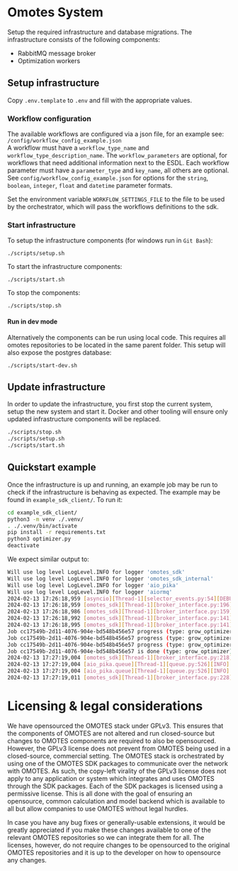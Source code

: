 # Omotes System

Setup the required infrastructure and database migrations.
The infrastructure consists of the following components:

- RabbitMQ message broker
- Optimization workers

## Setup infrastructure

Copy `.env.template` to `.env` and fill with the appropriate values.

### Workflow configuration

The available workflows are configured via a json file, for an example
see: `/config/workflow_config_example.json`  
A workflow must have a `workflow_type_name` and `workflow_type_description_name`.
The `workflow_parameters` are optional, for workflows that need additional information next to the
ESDL.
Each workflow parameter must have a `parameter_type` and `key_name`, all others are optional.  
See `config/workflow_config_example.json` for options for
the `string`, `boolean`, `integer`, `float` and `datetime` parameter formats.

Set the environment variable `WORKFLOW_SETTINGS_FILE` to the file to be used by the orchestrator,
which will pass the workflows definitions to the sdk.

### Start infrastructure

To setup the infrastructure components (for windows run in `Git Bash`):

```
./scripts/setup.sh
```

To start the infrastructure components:

```
./scripts/start.sh
```

To stop the components:

```
./scripts/stop.sh
```

#### Run in dev mode

Alternatively the components can be run using local code. This requires all omotes repositories to
be located in the same parent folder. This setup will also expose the postgres database:

```
./scripts/start-dev.sh
```

## Update infrastructure

In order to update the infrastructure, you first stop the current system, setup the new system
and start it. Docker and other tooling will ensure only updated infrastructure components will be
replaced.

```bash
./scripts/stop.sh
./scripts/setup.sh
./scripts/start.sh
```

## Quickstart example

Once the infrastructure is up and running, an example job may be run to check if the infrastructure
is behaving as expected. The example may be found in `example_sdk_client/`. To run it:

```bash
cd example_sdk_client/
python3 -m venv ./.venv/
. ./.venv/bin/activate
pip install -r requirements.txt
python3 optimizer.py
deactivate
```

We expect similar output to:

```bash
Will use log level LogLevel.INFO for logger 'omotes_sdk'
Will use log level LogLevel.INFO for logger 'omotes_sdk_internal'
Will use log level LogLevel.INFO for logger 'aio_pika'
Will use log level LogLevel.INFO for logger 'aiormq'
2024-02-13 17:26:18,959 [asyncio][Thread-1][selector_events.py:54][DEBUG]: Using selector: EpollSelector
2024-02-13 17:26:18,959 [omotes_sdk][Thread-1][broker_interface.py:196][INFO]: Broker interface connecting to localhost:5672 as omotes at omotes
2024-02-13 17:26:18,986 [omotes_sdk][Thread-1][broker_interface.py:159][INFO]: Declaring queue and retrieving the next message to jobs.cc17549b-2d11-4076-904e-bd548b456e57.result
2024-02-13 17:26:18,992 [omotes_sdk][Thread-1][broker_interface.py:141][INFO]: Declaring queue and adding subscription to jobs.cc17549b-2d11-4076-904e-bd548b456e57.progress
2024-02-13 17:26:18,995 [omotes_sdk][Thread-1][broker_interface.py:141][INFO]: Declaring queue and adding subscription to jobs.cc17549b-2d11-4076-904e-bd548b456e57.status
Job cc17549b-2d11-4076-904e-bd548b456e57 progress (type: grow_optimizer). Status: 2
Job cc17549b-2d11-4076-904e-bd548b456e57 progress (type: grow_optimizer). Progress: 0.0, message: Job calculation started
Job cc17549b-2d11-4076-904e-bd548b456e57 progress (type: grow_optimizer). Progress: 1.0, message: Calculation finished.
Job cc17549b-2d11-4076-904e-bd548b456e57 is done (type: grow_optimizer). Status: 0, output esdl length: 79235, logs length: 0
2024-02-13 17:27:19,004 [omotes_sdk][Thread-1][broker_interface.py:218][INFO]: Stopping broker interface
2024-02-13 17:27:19,004 [aio_pika.queue][Thread-1][queue.py:526][INFO]: <RobustQueueIterator: queue='jobs.cc17549b-2d11-4076-904e-bd548b456e57.progress' ctag='ctag1.9dd60c50e8574429ad35c8058bc3ebea'> closing with timeout 5 seconds
2024-02-13 17:27:19,004 [aio_pika.queue][Thread-1][queue.py:526][INFO]: <RobustQueueIterator: queue='jobs.cc17549b-2d11-4076-904e-bd548b456e57.status' ctag='ctag1.66d19448a3354b1292fec482738b9e23'> closing with timeout 5 seconds
2024-02-13 17:27:19,011 [omotes_sdk][Thread-1][broker_interface.py:228][INFO]: Stopped broker interface
```

# Licensing & legal considerations

We have opensourced the OMOTES stack under GPLv3. This ensures that the components of OMOTES are not
altered and run closed-source but changes to OMOTES components are required to also be opensourced.
However, the GPLv3 license does not prevent from OMOTES being used in a closed-source, commercial
setting. The OMOTES stack is orchestrated by using one of the OMOTES SDK packages to communicate
over the network with OMOTES. As such, the copy-left virality of the GPLv3 license does not apply
to any application or system which integrates and uses OMOTES through the SDK packages. Each of the
SDK packages is licensed using a permissive license. This is all done with the goal of ensuring an
opensource, common calculation and model backend which is available to all but allow companies to
use OMOTES without legal hurdles.

In case you have any bug fixes or generally-usable extensions, it would be greatly appreciated
if you make these changes available to one of the relevant OMOTES repositories so we can integrate
them for all. The licenses, however, do not require changes to be opensourced to the original
OMOTES repositories and it is up to the developer on how to opensource any changes.
